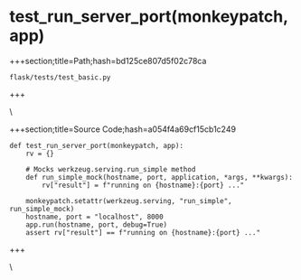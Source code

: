 



# test_run_server_port(monkeypatch, app)
  
+++section;title=Path;hash=bd125ce807d5f02c78ca

`flask/tests/test_basic.py`
  
+++

\
  
+++section;title=Source Code;hash=a054f4a69cf15cb1c249
```
def test_run_server_port(monkeypatch, app):
    rv = {}

    # Mocks werkzeug.serving.run_simple method
    def run_simple_mock(hostname, port, application, *args, **kwargs):
        rv["result"] = f"running on {hostname}:{port} ..."

    monkeypatch.setattr(werkzeug.serving, "run_simple", run_simple_mock)
    hostname, port = "localhost", 8000
    app.run(hostname, port, debug=True)
    assert rv["result"] == f"running on {hostname}:{port} ..."
```  
+++

\

